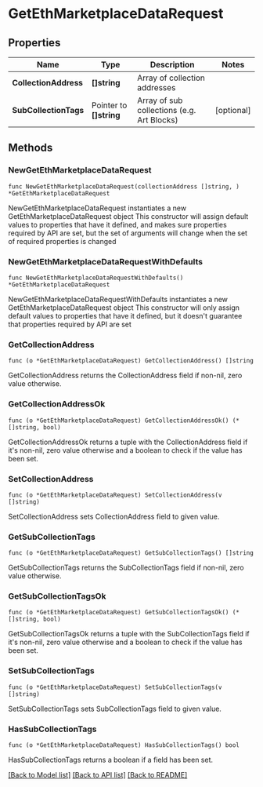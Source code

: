 # GetEthMarketplaceDataRequest

## Properties

Name | Type | Description | Notes
------------ | ------------- | ------------- | -------------
**CollectionAddress** | **[]string** | Array of collection addresses | 
**SubCollectionTags** | Pointer to **[]string** | Array of sub collections (e.g. Art Blocks) | [optional] 

## Methods

### NewGetEthMarketplaceDataRequest

`func NewGetEthMarketplaceDataRequest(collectionAddress []string, ) *GetEthMarketplaceDataRequest`

NewGetEthMarketplaceDataRequest instantiates a new GetEthMarketplaceDataRequest object
This constructor will assign default values to properties that have it defined,
and makes sure properties required by API are set, but the set of arguments
will change when the set of required properties is changed

### NewGetEthMarketplaceDataRequestWithDefaults

`func NewGetEthMarketplaceDataRequestWithDefaults() *GetEthMarketplaceDataRequest`

NewGetEthMarketplaceDataRequestWithDefaults instantiates a new GetEthMarketplaceDataRequest object
This constructor will only assign default values to properties that have it defined,
but it doesn't guarantee that properties required by API are set

### GetCollectionAddress

`func (o *GetEthMarketplaceDataRequest) GetCollectionAddress() []string`

GetCollectionAddress returns the CollectionAddress field if non-nil, zero value otherwise.

### GetCollectionAddressOk

`func (o *GetEthMarketplaceDataRequest) GetCollectionAddressOk() (*[]string, bool)`

GetCollectionAddressOk returns a tuple with the CollectionAddress field if it's non-nil, zero value otherwise
and a boolean to check if the value has been set.

### SetCollectionAddress

`func (o *GetEthMarketplaceDataRequest) SetCollectionAddress(v []string)`

SetCollectionAddress sets CollectionAddress field to given value.


### GetSubCollectionTags

`func (o *GetEthMarketplaceDataRequest) GetSubCollectionTags() []string`

GetSubCollectionTags returns the SubCollectionTags field if non-nil, zero value otherwise.

### GetSubCollectionTagsOk

`func (o *GetEthMarketplaceDataRequest) GetSubCollectionTagsOk() (*[]string, bool)`

GetSubCollectionTagsOk returns a tuple with the SubCollectionTags field if it's non-nil, zero value otherwise
and a boolean to check if the value has been set.

### SetSubCollectionTags

`func (o *GetEthMarketplaceDataRequest) SetSubCollectionTags(v []string)`

SetSubCollectionTags sets SubCollectionTags field to given value.

### HasSubCollectionTags

`func (o *GetEthMarketplaceDataRequest) HasSubCollectionTags() bool`

HasSubCollectionTags returns a boolean if a field has been set.


[[Back to Model list]](../README.md#documentation-for-models) [[Back to API list]](../README.md#documentation-for-api-endpoints) [[Back to README]](../README.md)


